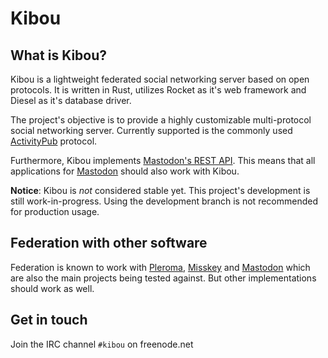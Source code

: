 # Kibou

## What is Kibou?
Kibou is a lightweight federated social networking server based on open protocols. It is
written in Rust, utilizes Rocket as it's web framework and Diesel as it's database driver.

The project's objective is to provide a highly customizable multi-protocol social networking server. Currently supported is the commonly used [ActivityPub](https://activitypub.rocks) protocol.

Furthermore, Kibou implements [Mastodon's REST API](https://docs.joinmastodon.org/api). This means that all applications for [Mastodon](https://joinmastodon.org) should also work with Kibou.

**Notice**: Kibou is *not* considered stable yet. This project's development is still
work-in-progress. Using the development branch is not recommended for production usage.

## Federation with other software
Federation is known to work with [Pleroma](https://pleroma.social), [Misskey](https://joinmisskey.github.io) and [Mastodon](https://joinmastodon.org) which are also the main projects being tested against. But other implementations should work as well.

## Get in touch
Join the IRC channel `#kibou` on freenode.net
